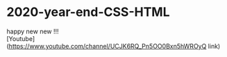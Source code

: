 # 2020-year-end-CSS-HTML
happy new new !!!   
[Youtube](https://www.youtube.com/channel/UCJK6RQ_Pn5OO0Bxn5hWROyQ link)
